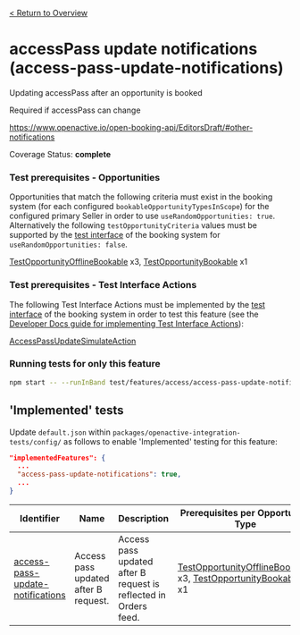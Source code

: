 [< Return to Overview](../../README.md)
# accessPass update notifications (access-pass-update-notifications)

Updating accessPass after an opportunity is booked

Required if accessPass can change

https://www.openactive.io/open-booking-api/EditorsDraft/#other-notifications

Coverage Status: **complete**
### Test prerequisites - Opportunities
Opportunities that match the following criteria must exist in the booking system (for each configured `bookableOpportunityTypesInScope`) for the configured primary Seller in order to use `useRandomOpportunities: true`. Alternatively the following `testOpportunityCriteria` values must be supported by the [test interface](https://openactive.io/test-interface/) of the booking system for `useRandomOpportunities: false`.

[TestOpportunityOfflineBookable](https://openactive.io/test-interface#TestOpportunityOfflineBookable) x3, [TestOpportunityBookable](https://openactive.io/test-interface#TestOpportunityBookable) x1
### Test prerequisites - Test Interface Actions

The following Test Interface Actions must be implemented by the [test interface](https://openactive.io/test-interface/) of the booking system in order to test this feature (see the [Developer Docs guide for implementing Test Interface Actions](https://developer.openactive.io/open-booking-api/test-suite/implementing-the-test-interface/test-interface-actions)):

[AccessPassUpdateSimulateAction](https://openactive.io/test-interface#AccessPassUpdateSimulateAction)


### Running tests for only this feature

```bash
npm start -- --runInBand test/features/access/access-pass-update-notifications/
```



## 'Implemented' tests

Update `default.json` within `packages/openactive-integration-tests/config/` as follows to enable 'Implemented' testing for this feature:

```json
"implementedFeatures": {
  ...
  "access-pass-update-notifications": true,
  ...
}
```

| Identifier | Name | Description | Prerequisites per Opportunity Type | Required Test Interface Actions |
|------------|------|-------------|---------------|-------------------|
| [access-pass-update-notifications](./implemented/access-pass-update-notifications-test.js) | Access pass updated after B request. | Access pass updated after B request is reflected in Orders feed. | [TestOpportunityOfflineBookable](https://openactive.io/test-interface#TestOpportunityOfflineBookable) x3, [TestOpportunityBookable](https://openactive.io/test-interface#TestOpportunityBookable) x1 | [AccessPassUpdateSimulateAction](https://openactive.io/test-interface#AccessPassUpdateSimulateAction) |


